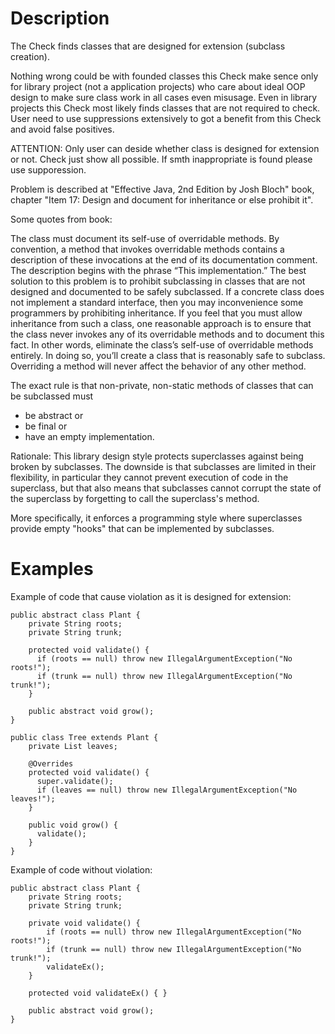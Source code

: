 # Description

The Check finds classes that are designed for extension (subclass creation).

Nothing wrong could be with founded classes this Check make sence only for
library project (not a application projects) who care about ideal OOP design to
make sure class work in all cases even misusage. Even in library projects this
Check most likely finds classes that are not required to check. User need to
use suppressions extensively to got a benefit from this Check and avoid false
positives.

ATTENTION: Only user can deside whether class is designed for extension or not.
Check just show all possible. If smth inappropriate is found please use
supporession.

Problem is described at "Effective Java, 2nd Edition by Josh Bloch" book,
chapter "Item 17: Design and document for inheritance or else prohibit it".

Some quotes from book:

The class must document its self-use of overridable methods. By convention, a
method that invokes overridable methods contains a description of these
invocations at the end of its documentation comment. The description begins
with the phrase “This implementation.”
The best solution to this problem is to prohibit subclassing in classes that
are not designed and documented to be safely subclassed.
If a concrete class does not implement a standard interface, then you may
inconvenience some programmers by prohibiting inheritance. If you feel that you
must allow inheritance from such a class, one reasonable approach is to ensure
that the class never invokes any of its overridable methods and to document
this fact. In other words, eliminate the class’s self-use of overridable
methods entirely. In doing so, you’ll create a class that is reasonably safe
to subclass. Overriding a method will never affect the behavior of any other
method.

The exact rule is that non-private, non-static methods of classes that can be
subclassed must

* be abstract or
* be final or
* have an empty implementation.

Rationale: This library design style protects superclasses against being broken
by subclasses. The downside is that subclasses are limited in their flexibility,
in particular they cannot prevent execution of code in the superclass, but that
also means that subclasses cannot corrupt the state of the superclass by
forgetting to call the superclass's method.

More specifically, it enforces a programming style where superclasses provide
empty "hooks" that can be implemented by subclasses.

# Examples

Example of code that cause violation as it is designed for extension:

```
public abstract class Plant {
    private String roots;
    private String trunk;

    protected void validate() {
      if (roots == null) throw new IllegalArgumentException("No roots!");
      if (trunk == null) throw new IllegalArgumentException("No trunk!");
    }

    public abstract void grow();
}

public class Tree extends Plant {
    private List leaves;

    @Overrides
    protected void validate() {
      super.validate();
      if (leaves == null) throw new IllegalArgumentException("No leaves!");
    }

    public void grow() {
      validate();
    }
}
```

Example of code without violation:

```
public abstract class Plant {
    private String roots;
    private String trunk;

    private void validate() {
        if (roots == null) throw new IllegalArgumentException("No roots!");
        if (trunk == null) throw new IllegalArgumentException("No trunk!");
        validateEx();
    }

    protected void validateEx() { }

    public abstract void grow();
}
```
